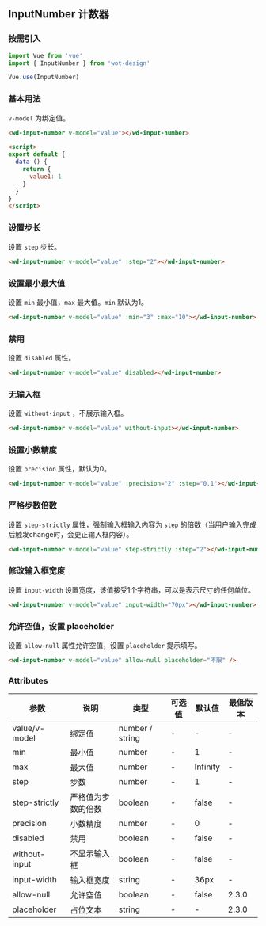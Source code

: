 ## InputNumber 计数器

### 按需引入

```javascript
import Vue from 'vue'
import { InputNumber } from 'wot-design'

Vue.use(InputNumber)
```

### 基本用法

`v-model` 为绑定值。

```html
<wd-input-number v-model="value"></wd-input-number>

<script>
export default {
  data () {
    return {
      value1: 1
    }
  }
}
</script>
```

### 设置步长

设置 `step` 步长。

```html
<wd-input-number v-model="value" :step="2"></wd-input-number>
```

### 设置最小最大值

设置 `min` 最小值，`max` 最大值。`min` 默认为1。

```html
<wd-input-number v-model="value" :min="3" :max="10"></wd-input-number>
```

### 禁用

设置 `disabled` 属性。

```html
<wd-input-number v-model="value" disabled></wd-input-number>
```

### 无输入框

设置 `without-input` ，不展示输入框。

```html
<wd-input-number v-model="value" without-input></wd-input-number>
```

### 设置小数精度

设置 `precision` 属性，默认为0。

```html
<wd-input-number v-model="value" :precision="2" :step="0.1"></wd-input-number>
```

### 严格步数倍数

设置 `step-strictly` 属性，强制输入框输入内容为 `step` 的倍数（当用户输入完成后触发change时，会更正输入框内容）。

```html
<wd-input-number v-model="value" step-strictly :step="2"></wd-input-number>
```

### 修改输入框宽度

设置 `input-width` 设置宽度，该值接受1个字符串，可以是表示尺寸的任何单位。

```html
<wd-input-number v-model="value" input-width="70px"></wd-input-number>
```

### 允许空值，设置 placeholder

设置 `allow-null` 属性允许空值，设置 `placeholder` 提示填写。

```html
<wd-input-number v-model="value" allow-null placeholder="不限" />
```

### Attributes

| 参数 | 说明 | 类型 | 可选值 | 默认值 | 最低版本 |
|-----|------|-----|-------|-------|---------|
| value/v-model | 绑定值 | number / string | - | - | - |
| min | 最小值 | number | - | 1 | - |
| max | 最大值 | number | - | Infinity | - |
| step | 步数 | number | - | 1 | - |
| step-strictly | 严格值为步数的倍数 | boolean | - | false | - |
| precision | 小数精度 | number | - | 0 | - |
| disabled | 禁用 | boolean | - | false | - |
| without-input | 不显示输入框 | boolean | - | false | - |
| input-width | 输入框宽度 | string | - | 36px | - |
| allow-null | 允许空值 | boolean | - | false | 2.3.0 |
| placeholder | 占位文本 | string | - | - | 2.3.0 |
